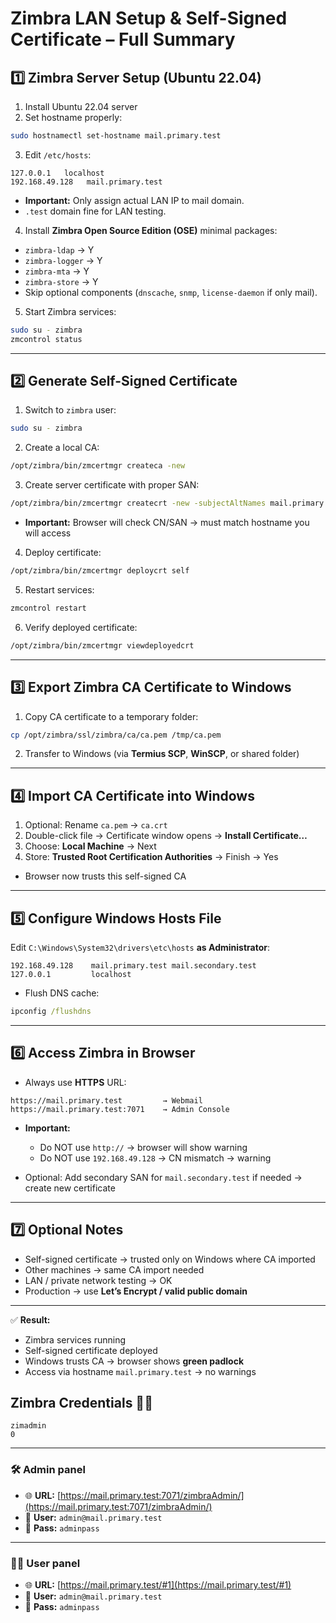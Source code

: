 # **Zimbra LAN Setup & Self-Signed Certificate – Full Summary**

## **1️⃣ Zimbra Server Setup (Ubuntu 22.04)**

1. Install Ubuntu 22.04 server
2. Set hostname properly:

```bash
sudo hostnamectl set-hostname mail.primary.test
```

3. Edit `/etc/hosts`:

```text
127.0.0.1   localhost
192.168.49.128   mail.primary.test
```

* **Important:** Only assign actual LAN IP to mail domain.
* `.test` domain fine for LAN testing.

4. Install **Zimbra Open Source Edition (OSE)** minimal packages:

* `zimbra-ldap` → Y
* `zimbra-logger` → Y
* `zimbra-mta` → Y
* `zimbra-store` → Y
* Skip optional components (`dnscache`, `snmp`, `license-daemon` if only mail).

5. Start Zimbra services:

```bash
sudo su - zimbra
zmcontrol status
```

---

## **2️⃣ Generate Self-Signed Certificate**

1. Switch to `zimbra` user:

```bash
sudo su - zimbra
```

2. Create a local CA:

```bash
/opt/zimbra/bin/zmcertmgr createca -new
```

3. Create server certificate with proper SAN:

```bash
/opt/zimbra/bin/zmcertmgr createcrt -new -subjectAltNames mail.primary.test
```

* **Important:** Browser will check CN/SAN → must match hostname you will access

4. Deploy certificate:

```bash
/opt/zimbra/bin/zmcertmgr deploycrt self
```

5. Restart services:

```bash
zmcontrol restart
```

6. Verify deployed certificate:

```bash
/opt/zimbra/bin/zmcertmgr viewdeployedcrt
```

---

## **3️⃣ Export Zimbra CA Certificate to Windows**

1. Copy CA certificate to a temporary folder:

```bash
cp /opt/zimbra/ssl/zimbra/ca/ca.pem /tmp/ca.pem
```

2. Transfer to Windows (via **Termius SCP**, **WinSCP**, or shared folder)

---

## **4️⃣ Import CA Certificate into Windows**

1. Optional: Rename `ca.pem` → `ca.crt`
2. Double-click file → Certificate window opens → **Install Certificate…**
3. Choose: **Local Machine** → Next
4. Store: **Trusted Root Certification Authorities** → Finish → Yes

* Browser now trusts this self-signed CA

---

## **5️⃣ Configure Windows Hosts File**

Edit `C:\Windows\System32\drivers\etc\hosts` **as Administrator**:

```text
192.168.49.128    mail.primary.test mail.secondary.test
127.0.0.1         localhost
```

* Flush DNS cache:

```cmd
ipconfig /flushdns
```

---

## **6️⃣ Access Zimbra in Browser**

* Always use **HTTPS** URL:

```
https://mail.primary.test         → Webmail
https://mail.primary.test:7071    → Admin Console
```

* **Important:**

  * Do NOT use `http://` → browser will show warning
  * Do NOT use `192.168.49.128` → CN mismatch → warning

* Optional: Add secondary SAN for `mail.secondary.test` if needed → create new certificate

---

## **7️⃣ Optional Notes**

* Self-signed certificate → trusted only on Windows where CA imported
* Other machines → same CA import needed
* LAN / private network testing → OK
* Production → use **Let’s Encrypt / valid public domain**

---

✅ **Result:**

* Zimbra services running
* Self-signed certificate deployed
* Windows trusts CA → browser shows **green padlock**
* Access via hostname `mail.primary.test` → no warnings


## Zimbra Credentials 🔐📧

```
zimadmin
0
```

---

### 🛠️ **Admin panel**

* 🌐 **URL:** [https://mail.primary.test:7071/zimbraAdmin/](https://mail.primary.test:7071/zimbraAdmin/)
* 👤 **User:** `admin@mail.primary.test`
* 🔑 **Pass:** `adminpass`

---

### 🧑‍💻 **User panel**

* 🌐 **URL:** [https://mail.primary.test/#1](https://mail.primary.test/#1)
* 👤 **User:** `admin@mail.primary.test`
* 🔑 **Pass:** `adminpass`

